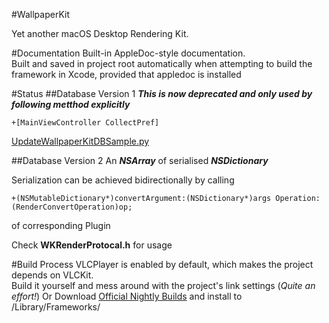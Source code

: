 #WallpaperKit

Yet another macOS Desktop Rendering Kit.  

#Documentation
Built-in AppleDoc-style documentation.  
Built and saved in project root automatically when attempting to build the framework in Xcode, provided that appledoc is installed

#Status
##Database Version 1
***This is now deprecated and only used by following metthod explicitly***

```
+[MainViewController CollectPref]
```
[UpdateWallpaperKitDBSample.py](https://gist.github.com/Naville/b7b635d82ba520044be031a297efa008)

##Database Version 2
An ***NSArray*** of serialised ***NSDictionary***  

Serialization can be achieved bidirectionally by calling 
```
+(NSMutableDictionary*)convertArgument:(NSDictionary*)args Operation:(RenderConvertOperation)op;  
```
of corresponding Plugin

Check **WKRenderProtocal.h** for usage



#Build Process
VLCPlayer is enabled by default, which makes the project depends on VLCKit.  
Build it yourself and mess around with the project's link settings (*Quite an effort!*)
Or Download [Official Nightly Builds](https://nightlies.videolan.org/build/macosx-intel/) and install to /Library/Frameworks/
